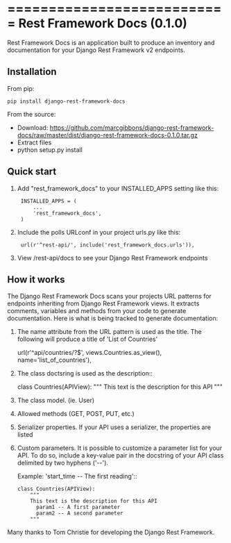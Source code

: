 ===========================
Rest Framework Docs (0.1.0)
===========================

Rest Framework Docs is an application built to produce an inventory
and documentation for your Django Rest Framework v2 endpoints.

Installation
------------
From pip:

	pip install django-rest-framework-docs
	
From the source:
- Download: https://github.com/marcgibbons/django-rest-framework-docs/raw/master/dist/django-rest-framework-docs-0.1.0.tar.gz
- Extract files
- python setup.py install

Quick start
-----------

1. Add "rest_framework_docs" to your INSTALLED_APPS setting like this:

        INSTALLED_APPS = (
            ...
            'rest_framework_docs',
        )

2. Include the polls URLconf in your project urls.py like this:

        url(r'^rest-api/', include('rest_framework_docs.urls')),


3. View /rest-api/docs to see your Django Rest Framework endpoints


How it works
------------

The Django Rest Framework Docs scans your projects URL patterns for endpoints
inheriting from Django Rest Framework views. It extracts comments, variables
and methods from your code to generate documentation.
Here is what is being tracked to generate documentation:

1)  The name attribute from the URL pattern is used as the title. The following will produce a title of 'List of Countries'

      url(r'^api/countries/?$', views.Countries.as_view(), name='list_of_countries'),
    

2)  The class doctsring is used as the description::

  	class Countries(APIView):
		    """
		    This text is the description for this API
		    """

3)  The class model. (ie. User)

4)  Allowed methods (GET, POST, PUT, etc.)

5)  Serializer properties. If your API uses a serializer, the properties are
    listed

5)  Custom parameters. It is possible to customize a parameter list for your
    API. To do so, include a key-value pair in the docstring of your API class
    delimited by two hyphens ('--').

    Example: 'start_time -- The first reading'::

	    class Countries(APIView):
	        """
	        This text is the description for this API
		      param1 -- A first parameter
		      param2 -- A second parameter
	        """

Many thanks to Tom Christie for developing the Django Rest Framework.
